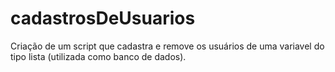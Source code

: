 # cadastrosDeUsuarios
 Criação de um script que cadastra e remove os usuários de uma variavel do tipo lista (utilizada como banco de dados).
